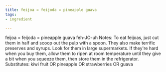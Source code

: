 ```yaml
---
title: feijoa = feijoda = pineapple guava
tags:
- ingredient

---
```

feijoa = feijoda = pineapple guava feh-JO-uh Notes: To eat feijoas, just cut them in half and scoop out the pulp with a spoon. They also make terrific preserves and syrups. Look for them in large supermarkets. If they're hard when you buy them, allow them to ripen at room temperature until they give a bit when you squeeze them, then store them in the refrigerator. Substitutes: kiwi fruit OR pineapple OR strawberries OR guava
